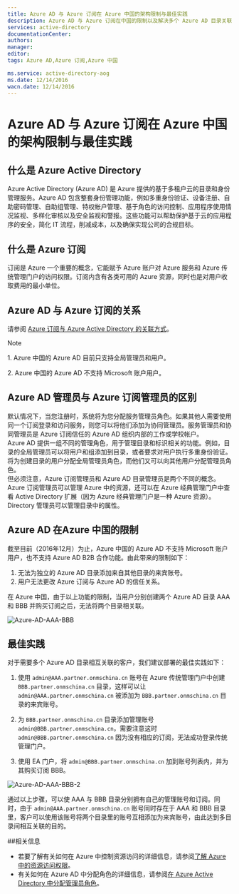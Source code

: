 ```yaml
---
title: Azure AD 与 Azure 订阅在 Azure 中国的架构限制与最佳实践
description: Azure AD 与 Azure 订阅在中国的限制以及解决多个 Azure AD 目录关联的最佳实践
services: active-directory
documentationCenter: 
authors: 
manager: 
editor: 
tags: Azure AD,Azure 订阅,Azure 中国

ms.service: active-directory-aog
ms.date: 12/14/2016
wacn.date: 12/14/2016
---
```


# Azure AD 与 Azure 订阅在 Azure 中国的架构限制与最佳实践   

## 什么是 Azure Active Directory  

Azure Active Directory (Azure AD) 是 Azure 提供的基于多租户云的目录和身份管理服务。Azure AD 包含整套身份管理功能，例如多重身份验证、设备注册、自助密码管理、自助组管理、特权帐户管理、基于角色的访问控制、应用程序使用情况监视、多样化审核以及安全监视和警报。这些功能可以帮助保护基于云的应用程序的安全，简化 IT 流程，削减成本，以及确保实现公司的合规目标。  

## 什么是 Azure 订阅  

订阅是 Azure 一个重要的概念，它能赋予 Azure 账户对 Azure 服务和 Azure 传统管理门户的访问权限。订阅内含有各类可用的 Azure 资源，同时也是对用户收取费用的最小单位。

## Azure AD 与 Azure 订阅的关系  

请参阅 [Azure 订阅与 Azure Active Directory 的关联方式](./active-directory/active-directory-how-subscriptions-associated-directory.md)。

>[!NOTE]
><p>1. Azure 中国的 Azure AD 目前只支持全局管理员和用户。<p>2. Azure 中国的 Azure AD 不支持 Microsoft 账户用户。  

## Azure AD 管理员与 Azure 订阅管理员的区别  

默认情况下，当您注册时，系统将为您分配服务管理员角色。如果其他人需要使用同一个订阅登录和访问服务，则您可以将他们添加为协同管理员。服务管理员和协同管理员是 Azure 订阅信任的 Azure AD 组织内部的工作或学校帐户。  
Azure AD 提供一组不同的管理角色，用于管理目录和标识相关的功能。例如，目录的全局管理员可以将用户和组添加到目录，或者要求对用户执行多重身份验证。将为创建目录的用户分配全局管理员角色，而他们又可以向其他用户分配管理员角色。  
但必须注意，Azure 订阅管理员和 Azure AD 目录管理员是两个不同的概念。Azure 订阅管理员可以管理 Azure 中的资源，还可以在 Azure 经典管理门户中查看 Active Directory 扩展（因为 Azure 经典管理门户是一种 Azure 资源）。Directory 管理员可以管理目录中的属性。

## Azure AD 在Azure 中国的限制  

截至目前（2016年12月）为止，Azure 中国的 Azure AD 不支持 Microsoft 账户用户，也不支持 Azure AD B2B 合作功能。由此带来的限制如下：  

1. 无法为独立的 Azure AD 目录添加来自其他目录的来宾账号。  
2. 用户无法更改 Azure 订阅与 Azure AD 的信任关系。  

在 Azure 中国，由于以上功能的限制，当用户分别创建两个 Azure AD 目录 AAA 和 BBB 并购买订阅之后，无法将两个目录相关联。  

![Azure-AD-AAA-BBB](./media/aog-active-directory-subcription-limitation-practice/Azure-AD-AAA-BBB.png)

## 最佳实践  

对于需要多个 Azure AD 目录相互关联的客户，我们建议部署的最佳实践如下：  

1. 使用 `admin@AAA.partner.onmschina.cn` 账号在 Azure 传统管理门户中创建 `BBB.partner.onmschina.cn` 目录，这样可以让 `admin@AAA.partner.onmschina.cn` 被添加为 `BBB.partner.onmschina.cn` 目录的来宾账号。

2. 为 `BBB.partner.onmschina.cn` 目录添加管理账号 `admin@BBB.partner.onmschina.cn`，需要注意这时 `admin@BBB.partner.onmschina.cn` 因为没有相应的订阅，无法成功登录传统管理门户。

3. 使用 EA 门户，将 `admin@BBB.partner.onmschina.cn` 加到账号列表内，并为其购买订阅 BBB。

![Azure-AD-AAA-BBB-2](./media/aog-active-directory-subcription-limitation-practice/Azure-AD-AAA-BBB-2.png)

通过以上步骤，可以使 AAA 与 BBB 目录分别拥有自己的管理账号和订阅。同时，由于 `admin@AAA.partner.onmschina.cn` 账号同时存在于 AAA 和 BBB 目录里，客户可以使用该账号将两个目录里的账号互相添加为来宾账号，由此达到多目录间相互关联的目的。

##相关信息  

- 若要了解有关如何在 Azure 中控制资源访问的详细信息，请参阅[了解 Azure 中的资源访问权限](./active-directory/active-directory-understanding-resource-access.md)。
- 有关如何在 Azure AD 中分配角色的详细信息，请参阅[在 Azure Active Directory 中分配管理员角色](./active-directory/active-directory-assign-admin-roles.md)。
